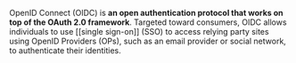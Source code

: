 OpenID Connect (OIDC) is **an open authentication protocol that works on top of the OAuth 2.0 framework**. Targeted toward consumers, OIDC allows individuals to use [[single sign-on]] (SSO) to access relying party sites using OpenID Providers (OPs), such as an email provider or social network, to authenticate their identities.